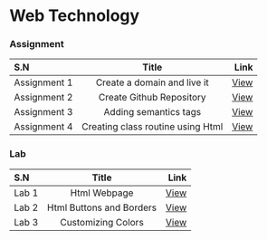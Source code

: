 # Web Technology

### Assignment 
| S.N      |  Title |  Link |
| :---        |    :----:   |          ---: |
| Assignment 1      |Create a domain and live it      |  [View](https://bishal711.com.np/)
| Assignment 2      |Create Github Repository     | [View](https://github.com/Bishal711/wt-lab-assignment)
| Assignment 3      |Adding semantics tags|   [View](https://github.com/Bishal711/wt-lab-assignment/tree/master/Assignment/Assignment3)
| Assignment 4      |Creating class routine using Html     |   [View](https://github.com/Bishal711/wt-lab-assignment/tree/master/Assignment/Assignment4)|




### Lab 
| S.N      | Title | Link    |
| :---        |    :----:   |          ---: |
| Lab 1      |Html Webpage     |  [View](https://github.com/Bishal711/wt-lab-assignment/tree/master/Lab/LAB1)|
| Lab 2      |Html Buttons and Borders    |  [View](https://github.com/Bishal711/wt-lab-assignment/tree/master/Lab/LAB2)|
| Lab 3      |Customizing Colors          |  [View](https://github.com/Bishal711/wt-lab-assignment/tree/master/Lab/LAB3)|
